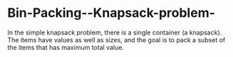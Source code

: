 # Bin-Packing--Knapsack-problem-
In the simple knapsack problem, there is a single container (a knapsack). The items have values as well as sizes, and the goal is to pack a subset of the items that has maximum total value.
